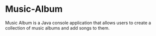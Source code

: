 # Music-Album
Music Album is a Java console application that allows users to create a collection of music albums and add songs to them.
